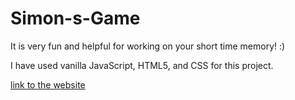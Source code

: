 # Simon-s-Game
It is very fun and helpful for working on your short time memory! :)

I have used vanilla JavaScript, HTML5, and CSS for this project.

[link to the website](https://lalajumayeva.github.io/Simon-s-Game/)
